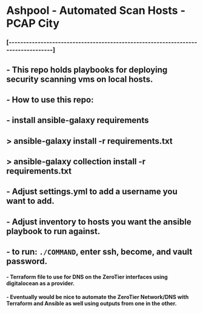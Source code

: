 # Ashpool - Automated Scan Hosts - PCAP City

### [---------------------------------------------------------------------------------]
## - This repo holds playbooks for deploying security scanning vms on local hosts.
## - How to use this repo:
   ## - install ansible-galaxy requirements
   ##   > ansible-galaxy install -r requirements.txt
   ##     > ansible-galaxy collection install -r requirements.txt
   ## - Adjust settings.yml to add a username you want to add.
   ## - Adjust inventory to hosts you want the ansible playbook to run against.
   ## - to run: `./COMMAND`, enter ssh, become, and vault password.

#### - Terraform file to use for DNS on the ZeroTier interfaces using digitalocean as a provider.
#### - Eventually would be nice to automate the ZeroTier Network/DNS with Terraform and Ansible as well using outputs from one in the other.

